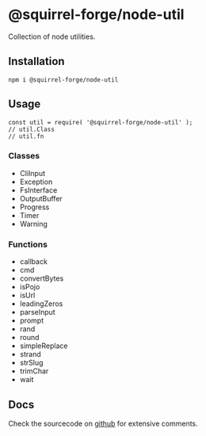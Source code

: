 # @squirrel-forge/node-util

Collection of node utilities.

## Installation

```
npm i @squirrel-forge/node-util

```

## Usage

```
const util = require( '@squirrel-forge/node-util' );
// util.Class
// util.fn
```

### Classes

 - CliInput
 - Exception
 - FsInterface
 - OutputBuffer
 - Progress
 - Timer
 - Warning

### Functions

 - callback
 - cmd
 - convertBytes
 - isPojo
 - isUrl
 - leadingZeros
 - parseInput
 - prompt
 - rand
 - round
 - simpleReplace
 - strand
 - strSlug
 - trimChar
 - wait

## Docs

Check the sourcecode on [github](https://github.com/squirrel-forge/node-util) for extensive comments.
